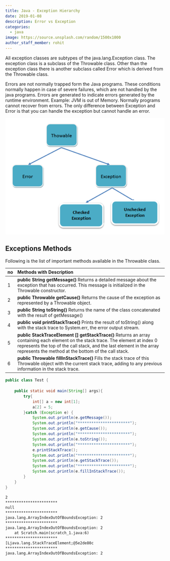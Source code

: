 ```yaml
---
title: Java - Exception Hierarchy
date: 2019-01-08
description: Error vs Exception
categories:
  - java
image: https://source.unsplash.com/random/1500x1000
author_staff_member: rohit
---
```


All exception classes are subtypes of the java.lang.Exception class. The exception class is a subclass of the Throwable class. Other than the exception class there is another subclass called Error which is derived from the Throwable class.

Errors are not normally trapped form the Java programs. These conditions normally happen in case of severe failures, which are not handled by the java programs. Errors are generated to indicate errors generated by the runtime environment. Example:  JVM is out of Memory. Normally programs cannot recover from errors. The only difference between Exception and Error is that you can handle the exception but cannot handle an error.

<img alt="String-2" src="/images/java/j-34.png" lazyload width="600px"/>

## Exceptions Methods

Following is the list of important methods available in the Throwable class.

| no	| Methods with Description |
| :--   | :--- |
| 1     | **public String getMessage()** Returns a detailed message about the exception that has occurred. This message is initialized in the Throwable constructor. |
| 2     | **public Throwable getCause()** Returns the cause of the exception as represented by a Throwable object. |
| 3     | **public String toString()** Returns the name of the class concatenated with the result of getMessage() |
| 4     | **public void printStackTrace()** Prints the result of toString() along with the stack trace to System.err, the error output stream. |
| 5     | **public StackTraceElement [] getStackTrace()** Returns an array containing each element on the stack trace. The element at index 0 represents the top of the call stack, and the last element in the array represents the method at the bottom of the call stack. |
| 6     | **public Throwable fillInStackTrace()** Fills the stack trace of this Throwable object with the current stack trace, adding to any previous information in the stack trace. |

```java
public class Test {

	public static void main(String[] args){
		try{
			int[] a = new int[1];
			a[2] = 5;
		}catch (Exception e) {
			System.out.println(e.getMessage());
			System.out.println("***********************");
			System.out.println(e.getCause());
			System.out.println("***********************");
			System.out.println(e.toString());
			System.out.println("***********************");
			e.printStackTrace();
			System.out.println("***********************");
			System.out.println(e.getStackTrace());
			System.out.println("***********************");
			System.out.println(e.fillInStackTrace());
		}
	}
}
```

```text
2
***********************
null
***********************
java.lang.ArrayIndexOutOfBoundsException: 2
***********************
java.lang.ArrayIndexOutOfBoundsException: 2
	at Scratch.main(scratch_1.java:6)
***********************
[Ljava.lang.StackTraceElement;@5e2de80c
***********************
java.lang.ArrayIndexOutOfBoundsException: 2
```















